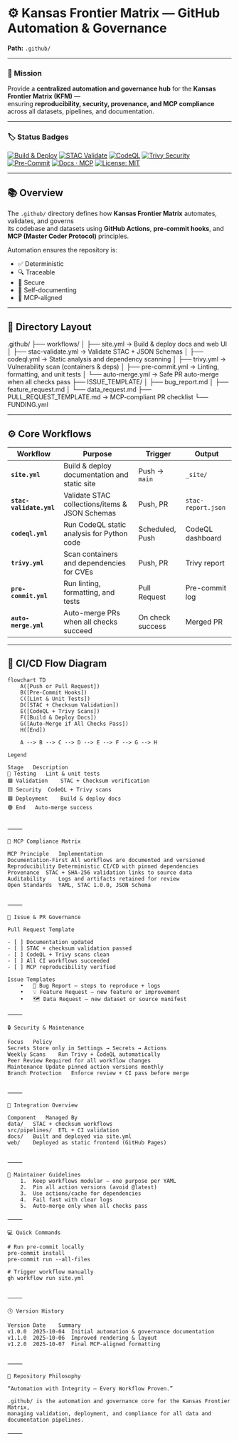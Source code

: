 # ⚙️ Kansas Frontier Matrix — GitHub Automation & Governance
**Path:** `.github/`

---

### 🎯 Mission
Provide a **centralized automation and governance hub** for the **Kansas Frontier Matrix (KFM)** —  
ensuring **reproducibility, security, provenance, and MCP compliance** across all datasets, pipelines, and documentation.

---

### 🏷️ Status Badges
[![Build & Deploy](https://github.com/bartytime4life/Kansas-Frontier-Matrix/actions/workflows/site.yml/badge.svg)](../.github/workflows/site.yml)
[![STAC Validate](https://github.com/bartytime4life/Kansas-Frontier-Matrix/actions/workflows/stac-validate.yml/badge.svg)](../.github/workflows/stac-validate.yml)
[![CodeQL](https://github.com/bartytime4life/Kansas-Frontier-Matrix/actions/workflows/codeql.yml/badge.svg)](../.github/workflows/codeql.yml)
[![Trivy Security](https://github.com/bartytime4life/Kansas-Frontier-Matrix/actions/workflows/trivy.yml/badge.svg)](../.github/workflows/trivy.yml)
[![Pre-Commit](https://img.shields.io/badge/pre--commit-enabled-brightgreen.svg)](https://pre-commit.com/)
[![Docs · MCP](https://img.shields.io/badge/Docs-MCP-blue.svg)](../docs/)
[![License: MIT](https://img.shields.io/badge/License-MIT-green.svg)](../LICENSE)

---

## 📚 Overview

The `.github/` directory defines how **Kansas Frontier Matrix** automates, validates, and governs  
its codebase and datasets using **GitHub Actions**, **pre-commit hooks**, and **MCP (Master Coder Protocol)** principles.

Automation ensures the repository is:

- ✅ Deterministic  
- 🔍 Traceable  
- 🔐 Secure  
- 🧾 Self-documenting  
- 🧮 MCP-aligned  

---

## 📁 Directory Layout

.github/
├── workflows/
│   ├── site.yml               → Build & deploy docs and web UI
│   ├── stac-validate.yml      → Validate STAC + JSON Schemas
│   ├── codeql.yml             → Static analysis and dependency scanning
│   ├── trivy.yml              → Vulnerability scan (containers & deps)
│   ├── pre-commit.yml         → Linting, formatting, and unit tests
│   └── auto-merge.yml         → Safe PR auto-merge when all checks pass
├── ISSUE_TEMPLATE/
│   ├── bug_report.md
│   ├── feature_request.md
│   └── data_request.md
├── PULL_REQUEST_TEMPLATE.md   → MCP-compliant PR checklist
└── FUNDING.yml

---

## ⚙️ Core Workflows

| Workflow | Purpose | Trigger | Output |
|-----------|----------|----------|--------|
| **`site.yml`** | Build & deploy documentation and static site | Push → `main` | `_site/` |
| **`stac-validate.yml`** | Validate STAC collections/items & JSON Schemas | Push, PR | `stac-report.json` |
| **`codeql.yml`** | Run CodeQL static analysis for Python code | Scheduled, Push | CodeQL dashboard |
| **`trivy.yml`** | Scan containers and dependencies for CVEs | Push, PR | Trivy report |
| **`pre-commit.yml`** | Run linting, formatting, and tests | Pull Request | Pre-commit log |
| **`auto-merge.yml`** | Auto-merge PRs when all checks succeed | On check success | Merged PR |

---

## 🧩 CI/CD Flow Diagram

```mermaid
flowchart TD
    A([Push or Pull Request])
    B([Pre-Commit Hooks])
    C([Lint & Unit Tests])
    D([STAC + Checksum Validation])
    E([CodeQL + Trivy Scans])
    F([Build & Deploy Docs])
    G([Auto-Merge if All Checks Pass])
    H([End])

    A --> B --> C --> D --> E --> F --> G --> H

Legend

Stage	Description
🩵 Testing	Lint & unit tests
🟩 Validation	STAC + Checksum verification
🟨 Security	CodeQL + Trivy scans
🟪 Deployment	Build & deploy docs
🟢 End	Auto-merge success


⸻

🧮 MCP Compliance Matrix

MCP Principle	Implementation
Documentation-First	All workflows are documented and versioned
Reproducibility	Deterministic CI/CD with pinned dependencies
Provenance	STAC + SHA-256 validation links to source data
Auditability	Logs and artifacts retained for review
Open Standards	YAML, STAC 1.0.0, JSON Schema


⸻

🧾 Issue & PR Governance

Pull Request Template

- [ ] Documentation updated  
- [ ] STAC + checksum validation passed  
- [ ] CodeQL + Trivy scans clean  
- [ ] All CI workflows succeeded  
- [ ] MCP reproducibility verified  

Issue Templates
	•	🐞 Bug Report — steps to reproduce + logs
	•	💡 Feature Request — new feature or improvement
	•	🗺️ Data Request — new dataset or source manifest

⸻

🔒 Security & Maintenance

Focus	Policy
Secrets	Store only in Settings → Secrets → Actions
Weekly Scans	Run Trivy + CodeQL automatically
Peer Review	Required for all workflow changes
Maintenance	Update pinned action versions monthly
Branch Protection	Enforce review + CI pass before merge


⸻

🧱 Integration Overview

Component	Managed By
data/	STAC + checksum workflows
src/pipelines/	ETL + CI validation
docs/	Built and deployed via site.yml
web/	Deployed as static frontend (GitHub Pages)


⸻

🧭 Maintainer Guidelines
	1.	Keep workflows modular — one purpose per YAML
	2.	Pin all action versions (avoid @latest)
	3.	Use actions/cache for dependencies
	4.	Fail fast with clear logs
	5.	Auto-merge only when all checks pass

⸻

💻 Quick Commands

# Run pre-commit locally
pre-commit install
pre-commit run --all-files

# Trigger workflow manually
gh workflow run site.yml


⸻

🕓 Version History

Version	Date	Summary
v1.0.0	2025-10-04	Initial automation & governance documentation
v1.1.0	2025-10-06	Improved rendering & layout
v1.2.0	2025-10-07	Final MCP-aligned formatting


⸻

📍 Repository Philosophy

“Automation with Integrity — Every Workflow Proven.”

.github/ is the automation and governance core for the Kansas Frontier Matrix,
managing validation, deployment, and compliance for all data and documentation pipelines.

⸻
